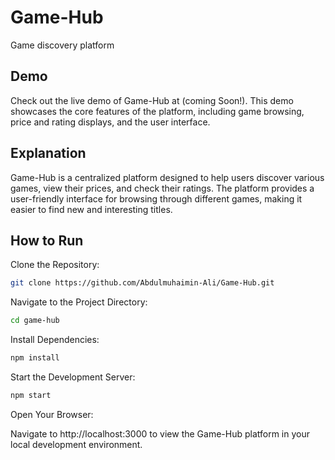# Game-Hub
Game discovery platform

## Demo
Check out the live demo of Game-Hub at (coming Soon!). This demo showcases the core features of the platform, including game browsing, price and rating displays, and the user interface.

## Explanation
Game-Hub is a centralized platform designed to help users discover various games, view their prices, and check their ratings. The platform provides a user-friendly interface for browsing through different games, making it easier to find new and interesting titles.

## How to Run

Clone the Repository:
```bash
git clone https://github.com/Abdulmuhaimin-Ali/Game-Hub.git
```
Navigate to the Project Directory:
```bash
cd game-hub
```
Install Dependencies:
```bash
npm install
```
Start the Development Server:
```bash
npm start
```
Open Your Browser:

Navigate to http://localhost:3000 to view the Game-Hub platform in your local development environment.
